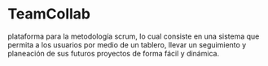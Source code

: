 # TeamCollab
plataforma para la metodología scrum, lo cual consiste en una sistema que permita a los usuarios por medio de un tablero, llevar un seguimiento y planeación de sus futuros proyectos de forma fácil y dinámica.
